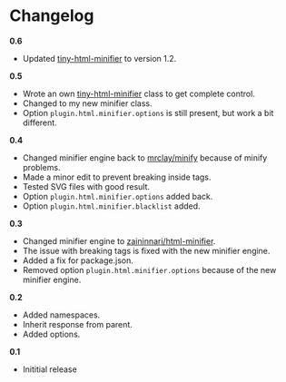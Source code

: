 # Changelog

**0.6**

- Updated [tiny-html-minifier](https://github.com/jenstornell/tiny-html-minifier) to version 1.2.

**0.5**

- Wrote an own [tiny-html-minifier](https://github.com/jenstornell/tiny-html-minifier) class to get complete control.
- Changed to my new minifier class.
- Option `plugin.html.minifier.options` is still present, but work a bit different.

**0.4**

- Changed minifier engine back to [mrclay/minify](https://github.com/mrclay/minify) because of minify problems.
- Made a minor edit to prevent breaking inside tags.
- Tested SVG files with good result.
- Option `plugin.html.minifier.options` added back.
- Option `plugin.html.minifier.blacklist` added.

**0.3**

- Changed minifier engine to [zaininnari/html-minifier](https://github.com/zaininnari/html-minifier).
- The issue with breaking tags is fixed with the new minifier engine.
- Added a fix for package.json.
- Removed option `plugin.html.minifier.options` because of the new minifier engine.

**0.2**

- Added namespaces.
- Inherit response from parent.
- Added options.

**0.1**

- Inititial release